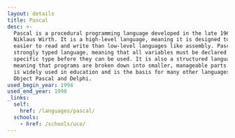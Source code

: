 ```yaml
---
layout: details
title: Pascal
desc: >-
  Pascal is a procedural programming language developed in the late 1960s by
  Niklaus Wirth. It is a high-level language, meaning it is designed to be
  easier to read and write than low-level languages like assembly. Pascal is a
  strongly typed language, meaning that all variables must be declared with a
  specific type before they can be used. It is also a structured language,
  meaning that programs are broken down into smaller, manageable parts. Pascal
  is widely used in education and is the basis for many other languages, such as
  Object Pascal and Delphi.
used_begin_year: 1994
used_end_year: 1998
_links:
  self:
    href: /languages/pascal/
  schools:
    - href: /schools/uco/
---
```

